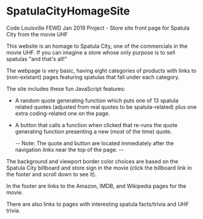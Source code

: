 # SpatulaCityHomageSite

Code Louisville FEWD Jan 2019 Project - Store site front page for Spatula City from the movie UHF

This website is an homage to Spatula City, one of the commercials in the movie UHF. If you can imagine a store whose only purpose is to sell spatulas "and that's all!"

The webpage is very basic, having eight categories of products with links to (non-existant) pages featuring spatulas that fall under each category.

The site includes these fun JavaScript features:

  - A random quote generating function which puts one of 13 spatula related quotes (adjusted from real quotes to be spatula-related) plus one extra coding-related one on the page.

  - A button that calls a function when clicked that re-runs the quote generating function presenting a new (most of the time) quote.

    -- Note: The quote and button are located immediately after the navigation links near the top of the page. --

The background and viewport border color choices are based on the Spatula City billboard and store sign in the movie (click the billboard link in the footer and scroll down to see it).

In the footer are links to the Amazon, IMDB, and Wikipedia pages for the movie.

There are also links to pages with interesting spatula facts/trivia and UHF trivia.
